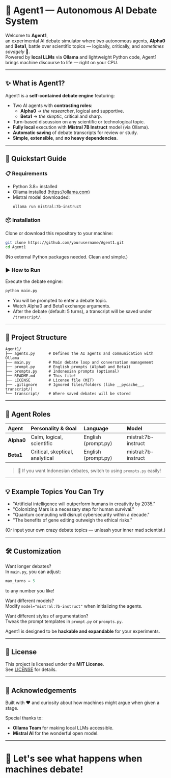 # 🦰 Agent1 — Autonomous AI Debate System

Welcome to **Agent1**,  
an experimental AI debate simulator where two autonomous agents, **Alpha0** and **Beta1**, battle over scientific topics — logically, critically, and *sometimes savagely* 🍊.  
Powered by **local LLMs** via **Ollama** and lightweight Python code, Agent1 brings machine discourse to life — right on your CPU.

---

## ✨ What is Agent1?

Agent1 is a **self-contained debate engine** featuring:
- Two AI agents with **contrasting roles**:  
  - **Alpha0** → *the researcher*, logical and supportive.  
  - **Beta1** → *the skeptic*, critical and sharp.
- Turn-based discussion on any scientific or technological topic.
- **Fully local** execution with **Mistral 7B Instruct** model (via Ollama).
- **Automatic saving** of debate transcripts for review or study.
- **Simple**, **extensible**, and **no heavy dependencies**.

---

## 🚀 Quickstart Guide

### 📋 Requirements
- Python 3.8+ installed
- Ollama installed (https://ollama.com)
- Mistral model downloaded:
  ```bash
  ollama run mistral:7b-instruct
  ```

### 📦 Installation
Clone or download this repository to your machine:
```bash
git clone https://github.com/yourusername/Agent1.git
cd Agent1
```

(No external Python packages needed. Clean and simple.)

### ▶️ How to Run
Execute the debate engine:
```bash
python main.py
```
- You will be prompted to enter a debate topic.
- Watch Alpha0 and Beta1 exchange arguments.
- After the debate (default: 5 turns), a transcript will be saved under `/transcript/`.

---

## 🧹 Project Structure

```
Agent1/
├── agents.py      # Defines the AI agents and communication with Ollama
├── main.py        # Main debate loop and conversation management
├── prompt.py      # English prompts (Alpha0 and Beta1)
├── prompts.py     # Indonesian prompts (optional)
├── README.md      # This file!
├── LICENSE        # License file (MIT)
├── .gitignore     # Ignored files/folders (like __pycache__, transcript/)
└── transcript/    # Where saved debates will be stored
```

---

## 🦰 Agent Roles

| Agent    | Personality & Goal | Language | Model         |
|:---------|:-------------------|:---------|:--------------|
| **Alpha0** | Calm, logical, scientific | English (prompt.py) | mistral:7b-instruct |
| **Beta1**  | Critical, skeptical, analytical | English (prompt.py) | mistral:7b-instruct |

> 🔹 If you want Indonesian debates, switch to using `prompts.py` easily!

---

## 💡 Example Topics You Can Try
- "Artificial intelligence will outperform humans in creativity by 2035."
- "Colonizing Mars is a necessary step for human survival."
- "Quantum computing will disrupt cybersecurity within a decade."
- "The benefits of gene editing outweigh the ethical risks."

(Or input your own crazy debate topics — unleash your inner mad scientist.)

---

## 🛠️ Customization

Want longer debates?  
In `main.py`, you can adjust:
```python
max_turns = 5
```
to any number you like!

Want different models?  
Modify `model="mistral:7b-instruct"` when initializing the agents.

Want different styles of argumentation?  
Tweak the prompt templates in `prompt.py` or `prompts.py`.

Agent1 is designed to be **hackable and expandable** for your experiments.

---

## 📄 License

This project is licensed under the **MIT License**.  
See [LICENSE](LICENSE) for details.

---

## 🙌 Acknowledgements

Built with ❤️ and curiosity about how machines might argue when given a stage.

Special thanks to:
- **Ollama Team** for making local LLMs accessible.
- **Mistral AI** for the wonderful open model.

---

# 🚀 Let's see what happens when machines debate!
